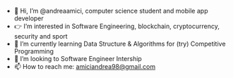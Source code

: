 - 👋 Hi, I’m @andreaamici, computer science student and mobile app developer
- 👉 I’m interested in Software Engineering, blockchain, cryptocurrency, security and sport
- 🌱 I’m currently learning Data Structure & Algorithms for (try) Competitive Programming 
- 👀 I’m looking to Software Engineer Intership 
- 📫 How to reach me: amiciandrea98@gmail.com

<!---
andreaamici/andreaamici is a ✨ special ✨ repository because its `README.md` (this file) appears on your GitHub profile.
You can click the Preview link to take a look at your changes.
--->
